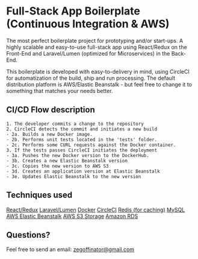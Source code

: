 # Full-Stack App Boilerplate (Continuous Integration & AWS)

The most perfect boilerplate project for prototyping and/or start-ups. A highly scalable and easy-to-use  full-stack app using React/Redux on the Front-End and Laravel/Lumen (optimized for Microservices) in the Back-End.

This boilerplate is developed with easy-to-delivery in mind, using CircleCI for automatization of the build, ship and run processing. The default distribution platform is AWS/Elastic Beanstalk - but feel free to change it to something that matches your needs better.

## CI/CD Flow description

```
1. The developer commits a change to the repository
2. CircleCI detects the commit and initiates a new build
- 2a. Builds a new Docker image.
- 2b. Performs unit tests located in the 'tests' folder.
- 2c. Performs some CURL requests against the Docker container.
3. If the tests passes CircleCI initiates the deployment
- 3a. Pushes the new Docker version to the DockerHub.
- 3b. Creates a new Elastic Beanstalk version
- 3c. Copies the new version to AWS S3
- 3d. Creates an application version at Elastic Beanstalk
- 3e. Updates Elastic Beanstalk to the new version
```

## Techniques used

[React/Redux](https://github.com/reactjs/react-redux)
[Laravel/Lumen](https://lumen.laravel.com/)
[Docker](https://www.docker.com/)
[CircleCI](https://circleci.com/)
[Redis (for caching)](https://redis.io/)
[MySQL](https://www.mysql.com/)
[AWS Elastic Beanstalk](https://aws.amazon.com/elasticbeanstalk/)
[AWS S3 Storage](https://aws.amazon.com/s3‎)
[Amazon RDS](https://aws.amazon.com/rds/)

## Questions?

Feel free to send an email: [zegoffinator@gmail.com](zegoffinator@gmail.com)
